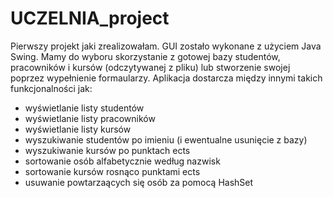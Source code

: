 # UCZELNIA_project

Pierwszy projekt jaki zrealizowałam. GUI zostało wykonane z użyciem Java Swing. Mamy do wyboru skorzystanie z gotowej bazy studentów, pracowników i kursów (odczytywanej z pliku) lub stworzenie swojej poprzez wypełnienie formaularzy. Aplikacja dostarcza między innymi takich funkcjonalności jak: 
- wyświetlanie listy studentów
- wyświetlanie listy pracowników
- wyświetlanie listy kursów
- wyszukiwanie studentów po imieniu (i ewentualne usunięcie z bazy)
- wyszukiwanie kursów po punktach ects
- sortowanie osób alfabetycznie według nazwisk
- sortowanie kursów rosnąco punktami ects
- usuwanie powtarzaących się osób za pomocą HashSet
